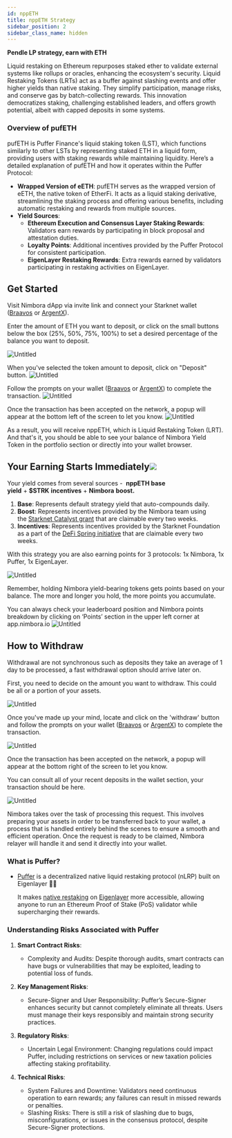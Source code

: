 ```yaml
---
id: nppETH
title: nppETH Strategy
sidebar_position: 2
sidebar_class_name: hidden
---
```


**Pendle LP strategy, earn with ETH**

Liquid restaking on Ethereum repurposes staked ether to validate external systems like rollups or oracles, enhancing the ecosystem's security. Liquid Restaking Tokens (LRTs) act as a buffer against slashing events and offer higher yields than native staking. They simplify participation, manage risks, and conserve gas by batch-collecting rewards. This innovation democratizes staking, challenging established leaders, and offers growth potential, albeit with capped deposits in some systems. 

### Overview of pufETH

pufETH is Puffer Finance's liquid staking token (LST), which functions similarly to other LSTs by representing staked ETH in a liquid form, providing users with staking rewards while maintaining liquidity. Here’s a detailed explanation of pufETH and how it operates within the Puffer Protocol:

- **Wrapped Version of eETH**: pufETH serves as the wrapped version of eETH, the native token of EtherFi. It acts as a liquid staking derivative, streamlining the staking process and offering various benefits, including automatic restaking and rewards from multiple sources.
- **Yield Sources**:
    - **Ethereum Execution and Consensus Layer Staking Rewards**: Validators earn rewards by participating in block proposal and attestation duties.
    - **Loyalty Points**: Additional incentives provided by the Puffer Protocol for consistent participation.
    - **EigenLayer Restaking Rewards**: Extra rewards earned by validators participating in restaking activities on EigenLayer.


## Get Started[](https://docs.nimbora.io/docs/concepts/products/earn/pendle_lp_integration/nppETH#get-started)

Visit Nimbora dApp via invite link and connect your Starknet wallet ([Braavos](https://braavos.app/) or [ArgentX](https://argent.xyz/)).

Enter the amount of ETH you want to deposit, or click on the small buttons below the box (25%, 50%, 75%, 100%) to set a desired percentage of the balance you want to deposit.

![Untitled](../../../../../static/content/stategy_nppeth/main.png)


When you've selected the token amount to deposit, click on "Deposit" button. 
![Untitled](../../../../../static/content/stategy_nppeth/deposit.png)

Follow the prompts on your wallet ([Braavos](https://braavos.app/) or [ArgentX](https://argent.xyz/)) to complete the transaction.
![Untitled](../../../../../static/content/stategy_nppeth/deposit_confirm.png)


Once the transaction has been accepted on the network, a popup will appear at the bottom left of the screen to let you know.
![Untitled](../../../../../static/content/stategy_nppeth/deposit_accepted.png)


As a result, you will receive nppETH, which is Liquid Restaking Token (LRT). And that's it, you should be able to see your balance of Nimbora Yield Token in the portfolio section or directly into your wallet browser.


## Your Earning Starts Immediately![](https://docs.nimbora.io/docs/concepts/products/earn/pendle_lp_integration/nppETH#your-earning-starts-immediately)

Your yield comes from several sources -  **nppETH base yield** + **$STRK** **incentives** + **Nimbora** **boost.**

1. **Base**: Represents default strategy yield that auto-compounds daily. 
2. **Boost**: Represents incentives provided by the Nimbora team using the [Starknet Catalyst grant](https://medium.com/@Nimbora/nimbora-and-starknet-catalyst-program-14cc7f2f1ab5) that are claimable every two weeks.
3. **Incentives**: Represents incentives provided by the Starknet Foundation as a part of the [DeFi Spring initiative](https://medium.com/@Nimbora/nimbora-joins-starknet-defi-spring-d7921e56e2e4) that are claimable every two weeks.

With this strategy you are also earning points for 3 protocols: 1x Nimbora, 1x Puffer, 1x EigenLayer.

![Untitled](../../../../../static/content/stategy_nppeth/main_points.png)

Remember, holding Nimbora yield-bearing tokens gets points based on your balance. The more and longer you hold, the more points you accumulate.

You can always check your leaderboard position and Nimbora points breakdown by clicking on ‘Points’ section in the upper left corner at app.nimbora.io
![Untitled](../../../../../static/content/stategy_nppeth/points.png)



## How to Withdraw[](https://docs.nimbora.io/docs/concepts/products/earn/pendle_lp_integration/nppETH#how-to-withdraw)

Withdrawal are not synchronous such as deposits they take an average of 1 day to be processed, a fast withdrawal option should arrive later on.

First, you need to decide on the amount you want to withdraw. This could be all or a portion of your assets.

![Untitled](../../../../../static/content/stategy_nppeth/withdraw.png)


Once you've made up your mind, locate and click on the 'withdraw' button and follow the prompts on your wallet ([Braavos](https://braavos.app/) or [ArgentX](https://argent.xyz/)) to complete the transaction.

![Untitled](../../../../../static/content/stategy_nppeth/withdraw_confirm.png)

Once the transaction has been accepted on the network, a popup will appear at the bottom right of the screen to let you know.


You can consult all of your recent deposits in the wallet section, your transaction should be here.


![Untitled](../../../../../static/content/stategy_nppeth/recent.png)

Nimbora takes over the task of processing this request. This involves preparing your assets in order to be transferred back to your wallet, a process that is handled entirely behind the scenes to ensure a smooth and efficient operation. Once the request is ready to be claimed, Nimbora relayer will handle it and send it directly into your wallet.

### What is Puffer?

 - [Puffer](https://www.puffer.fi/)  is a decentralized native liquid restaking protocol (nLRP) built on Eigenlayer 🐡🤝
    
    It makes [native restaking](https://docs.puffer.fi/protocol/puffer-modules/#native-restaking-) on [Eigenlayer](https://www.eigenlayer.xyz/) more accessible, allowing anyone to run an Ethereum Proof of Stake (PoS) validator while supercharging their rewards.
  
### Understanding Risks Associated with Puffer

1. **Smart Contract Risks**:
   - Complexity and Audits: Despite thorough audits, smart contracts can have bugs or vulnerabilities that may be exploited, leading to potential loss of funds.

2. **Key Management Risks**:
   - Secure-Signer and User Responsibility: Puffer’s Secure-Signer enhances security but cannot completely eliminate all threats. Users must manage their keys responsibly and maintain strong security practices.

3. **Regulatory Risks**:
   - Uncertain Legal Environment: Changing regulations could impact Puffer, including restrictions on services or new taxation policies affecting staking profitability.

4. **Technical Risks**:
   - System Failures and Downtime: Validators need continuous operation to earn rewards; any failures can result in missed rewards or penalties.
   - Slashing Risks: There is still a risk of slashing due to bugs, misconfigurations, or issues in the consensus protocol, despite Secure-Signer protections.
